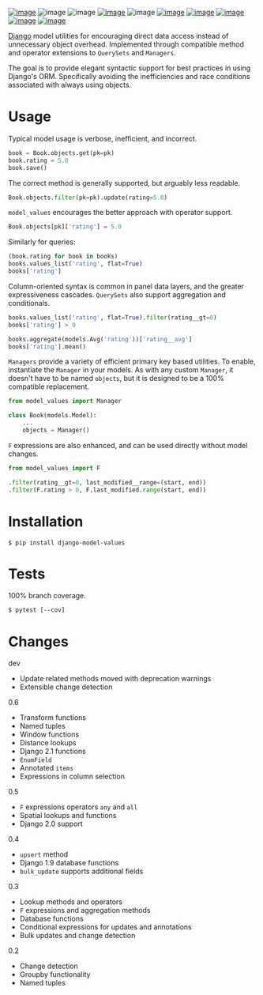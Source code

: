 [![image](https://img.shields.io/pypi/v/django-model-values.svg)](https://pypi.org/project/django-model-values/)
![image](https://img.shields.io/pypi/pyversions/django-model-values.svg)
![image](https://img.shields.io/pypi/djversions/django-model-values.svg)
[![image](https://pepy.tech/badge/django-model-values)](https://pepy.tech/project/django-model-values)
![image](https://img.shields.io/pypi/status/django-model-values.svg)
[![image](https://img.shields.io/travis/coady/django-model-values.svg)](https://travis-ci.org/coady/django-model-values)
[![image](https://img.shields.io/codecov/c/github/coady/django-model-values.svg)](https://codecov.io/github/coady/django-model-values)
[![image](https://readthedocs.org/projects/django-model-values/badge)](https://django-model-values.readthedocs.io)
[![image](https://requires.io/github/coady/django-model-values/requirements.svg)](https://requires.io/github/coady/django-model-values/requirements/)
[![image](https://api.codeclimate.com/v1/badges/908dc0b46fdda69109ce/maintainability)](https://codeclimate.com/github/coady/django-model-values/maintainability)

[Django](https://docs.djangoproject.com) model utilities for encouraging
direct data access instead of unnecessary object overhead. Implemented
through compatible method and operator extensions to `QuerySets` and
`Managers`.

The goal is to provide elegant syntactic support for best practices in
using Django's ORM. Specifically avoiding the inefficiencies and race
conditions associated with always using objects.

# Usage

Typical model usage is verbose, inefficient, and incorrect.

```python
book = Book.objects.get(pk=pk)
book.rating = 5.0
book.save()
```

The correct method is generally supported, but arguably less readable.

```python
Book.objects.filter(pk=pk).update(rating=5.0)
```

`model_values` encourages the better approach with operator support.

```python
Book.objects[pk]['rating'] = 5.0
```

Similarly for queries:

```python
(book.rating for book in books)
books.values_list('rating', flat=True)
books['rating']
```

Column-oriented syntax is common in panel data layers, and the greater
expressiveness cascades. `QuerySets` also support aggregation and
conditionals.

```python
books.values_list('rating', flat=True).filter(rating__gt=0)
books['rating'] > 0

books.aggregate(models.Avg('rating'))['rating__avg']
books['rating'].mean()
```

`Managers` provide a variety of efficient primary key based utilities.
To enable, instantiate the `Manager` in your models. As with any custom
`Manager`, it doesn't have to be named `objects`, but it is designed to
be a 100% compatible replacement.

```python
from model_values import Manager

class Book(models.Model):
    ...
    objects = Manager()
```

`F` expressions are also enhanced, and can be used directly without
model changes.

```python
from model_values import F

.filter(rating__gt=0, last_modified__range=(start, end))
.filter(F.rating > 0, F.last_modified.range(start, end))
```

# Installation

    $ pip install django-model-values

# Tests
100% branch coverage.

    $ pytest [--cov]

# Changes
dev
* Update related methods moved with deprecation warnings
* Extensible change detection

0.6
* Transform functions
* Named tuples
* Window functions
* Distance lookups
* Django 2.1 functions
* `EnumField`
* Annotated `items`
* Expressions in column selection

0.5
* `F` expressions operators `any` and `all`
* Spatial lookups and functions
* Django 2.0 support

0.4
* `upsert` method
* Django 1.9 database functions
* `bulk_update` supports additional fields

0.3
* Lookup methods and operators
* `F` expressions and aggregation methods
* Database functions
* Conditional expressions for updates and annotations
* Bulk updates and change detection

0.2
* Change detection
* Groupby functionality
* Named tuples
